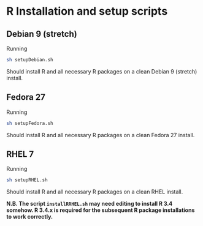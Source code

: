# R Installation and setup scripts

## Debian 9 (stretch)

Running

```bash
sh setupDebian.sh
```

Should install R and all necessary R packages on a clean Debian 9 (stretch) install.

## Fedora 27

Running

```bash
sh setupFedora.sh
```

Should install R and all necessary R packages on a clean Fedora 27 install.

## RHEL 7

Running

```bash
sh setupRHEL.sh
```

Should install R and all necessary R packages on a clean RHEL install.

**N.B. The script `installRRHEL.sh` may need editing to install R 3.4 somehow. R 3.4.x is required for the subsequent R package installations to work correctly.**


